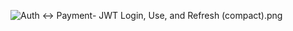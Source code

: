 ![Auth ↔ Payment- JWT Login, Use, and Refresh (compact).png](src/main/resources/Auth%20%E2%86%94%20Payment-%20JWT%20Login%2C%20Use%2C%20and%20Refresh%20%28compact%29.png)